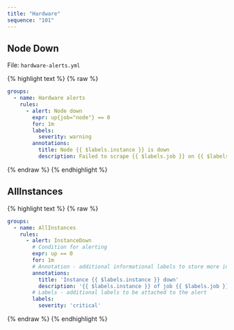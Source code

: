 ```yaml
---
title: "Hardware"
sequence: "101"
---
```


## Node Down

File: `hardware-alerts.yml`

{% highlight text %}
{% raw %}

```yaml
groups:
  - name: Hardware alerts
    rules:
      - alert: Node down
        expr: up{job="node"} == 0
        for: 1m
        labels:
          severity: warning
        annotations:
          title: Node {{ $labels.instance }} is down
          description: Failed to scrape {{ $labels.job }} on {{ $labels.instance }} for more than 1 minutes. Node seems down.
```

{% endraw %}
{% endhighlight %}

## AllInstances

{% highlight text %}
{% raw %}

```yaml
groups:
  - name: AllInstances
    rules:
      - alert: InstanceDown
        # Condition for alerting
        expr: up == 0
        for: 1m
        # Annotation - additional informational labels to store more information
        annotations:
          title: 'Instance {{ $labels.instance }} down'
          description: '{{ $labels.instance }} of job {{ $labels.job }} has been down for more than 1 minute.'
        # Labels - additional labels to be attached to the alert
        labels:
          severity: 'critical'
```

{% endraw %}
{% endhighlight %}

